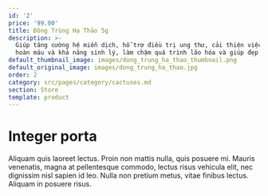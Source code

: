 ```yaml
---
id: '2'
price: '99.00'
title: Đông Trùng Hạ Thảo 5g
description: >-
  Giúp tăng cường hệ miễn dịch, hỗ trợ điều trị ung thư, cải thiện việc tuần
  hoàn máu và khả năng sinh lý, làm chậm quá trình lão hóa và giúp đẹp da
default_thumbnail_image: images/dong_trung_ha_thao_thumbnail.png
default_original_image: images/dong_trung_ha_thao.jpg
order: 2
category: src/pages/category/cactuses.md
section: Store
template: product
---
```


# Integer porta

Aliquam quis laoreet lectus. Proin non mattis nulla, quis posuere mi. Mauris venenatis, magna at pellentesque commodo, lectus risus vehicula elit, nec dignissim nisl sapien id leo. Nulla non pretium metus, vitae finibus lectus. Aliquam in posuere risus.